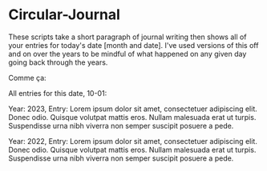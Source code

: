 # Circular-Journal

These scripts take a short paragraph of journal writing then shows all of your entries for today's date [month and date]. I've used versions of this off and on over the years to be mindful of what happened on any given day going back through the years.

Comme ça:

All entries for this date, 10-01:

Year: 2023, Entry: Lorem ipsum dolor sit amet, consectetuer adipiscing elit. Donec odio. Quisque volutpat mattis eros. Nullam malesuada erat ut turpis. Suspendisse urna nibh viverra non semper suscipit posuere a pede.

Year: 2022, Entry: Lorem ipsum dolor sit amet, consectetuer adipiscing elit. Donec odio. Quisque volutpat mattis eros. Nullam malesuada erat ut turpis. Suspendisse urna nibh viverra non semper suscipit posuere a pede.



